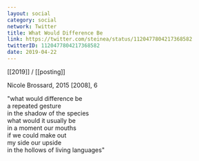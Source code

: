 ```yaml
---
layout: social
category: social
network: Twitter
title: What Would Difference Be
link: https://twitter.com/steinea/status/1120477804217368582
twitterID: 1120477804217368582
date: 2019-04-22
---
```


[[2019]] / [[posting]]

Nicole Brossard, 2015 [2008], 6

"what would difference be
<br>a repeated gesture
<br>in the shadow of the species
<br>what would it usually be
<br>in a moment our mouths
<br>if we could make out
<br>my side our upside
<br>in the hollows of living languages"
